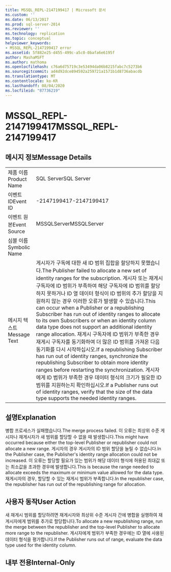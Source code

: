 ```yaml
---
title: MSSQL_REPL-2147199417 | Microsoft 문서
ms.custom: ''
ms.date: 06/13/2017
ms.prod: sql-server-2014
ms.reviewer: ''
ms.technology: replication
ms.topic: conceptual
helpviewer_keywords:
- MSSQL_REPL-2147199417 error
ms.assetid: 5f882e25-d455-499c-a5c0-0bafa6e6195f
author: MashaMSFT
ms.author: mathoma
ms.openlocfilehash: c76a6d75719c3e53494da06b8215fabc7c5273b6
ms.sourcegitcommit: ad4d92dce894592a259721a1571b1d8736abacdb
ms.translationtype: MT
ms.contentlocale: ko-KR
ms.lasthandoff: 08/04/2020
ms.locfileid: "87736219"
---
```

# <a name="mssql_repl-2147199417"></a><span data-ttu-id="72f13-102">MSSQL_REPL-2147199417</span><span class="sxs-lookup"><span data-stu-id="72f13-102">MSSQL_REPL-2147199417</span></span>
    
## <a name="message-details"></a><span data-ttu-id="72f13-103">메시지 정보</span><span class="sxs-lookup"><span data-stu-id="72f13-103">Message Details</span></span>  
  
|||  
|-|-|  
|<span data-ttu-id="72f13-104">제품 이름</span><span class="sxs-lookup"><span data-stu-id="72f13-104">Product Name</span></span>|<span data-ttu-id="72f13-105">SQL Server</span><span class="sxs-lookup"><span data-stu-id="72f13-105">SQL Server</span></span>|  
|<span data-ttu-id="72f13-106">이벤트 ID</span><span class="sxs-lookup"><span data-stu-id="72f13-106">Event ID</span></span>|<span data-ttu-id="72f13-107">-2147199417</span><span class="sxs-lookup"><span data-stu-id="72f13-107">-2147199417</span></span>|  
|<span data-ttu-id="72f13-108">이벤트 원본</span><span class="sxs-lookup"><span data-stu-id="72f13-108">Event Source</span></span>|<span data-ttu-id="72f13-109">MSSQLServer</span><span class="sxs-lookup"><span data-stu-id="72f13-109">MSSQLServer</span></span>|  
|<span data-ttu-id="72f13-110">심볼 이름</span><span class="sxs-lookup"><span data-stu-id="72f13-110">Symbolic Name</span></span>||  
|<span data-ttu-id="72f13-111">메시지 텍스트</span><span class="sxs-lookup"><span data-stu-id="72f13-111">Message Text</span></span>|<span data-ttu-id="72f13-112">게시자가 구독에 대한 새 ID 범위 집합을 할당하지 못했습니다.</span><span class="sxs-lookup"><span data-stu-id="72f13-112">The Publisher failed to allocate a new set of identity ranges for the subscription.</span></span> <span data-ttu-id="72f13-113">게시자 또는 재게시 구독자에 ID 범위가 부족하여 해당 구독자에 ID 범위를 할당하지 못하거나 ID 열 데이터 형식이 ID 범위의 추가 할당을 지원하지 않는 경우 이러한 오류가 발생할 수 있습니다.</span><span class="sxs-lookup"><span data-stu-id="72f13-113">This can occur when a Publisher or a republishing Subscriber has run out of identity ranges to allocate to its own Subscribers or when an identity column data type does not support an additional identity range allocation.</span></span> <span data-ttu-id="72f13-114">재게시 구독자에 ID 범위가 부족한 경우 재게시 구독자를 동기화하여 더 많은 ID 범위를 가져온 다음 동기화를 다시 시작하십시오.</span><span class="sxs-lookup"><span data-stu-id="72f13-114">If a republishing Subscriber has run out of identity ranges, synchronize the republishing Subscriber to obtain more identity ranges before restarting the synchronization.</span></span> <span data-ttu-id="72f13-115">게시자에게 ID 범위가 부족한 경우 데이터 형식의 크기가 필요한 ID 범위를 지원하는지 확인하십시오.</span><span class="sxs-lookup"><span data-stu-id="72f13-115">If a Publisher runs out of identity ranges, verify that the size of the data type supports the needed identity ranges.</span></span>|  
  
## <a name="explanation"></a><span data-ttu-id="72f13-116">설명</span><span class="sxs-lookup"><span data-stu-id="72f13-116">Explanation</span></span>  
 <span data-ttu-id="72f13-117">병합 프로세스가 실패했습니다.</span><span class="sxs-lookup"><span data-stu-id="72f13-117">The merge process failed.</span></span> <span data-ttu-id="72f13-118">이 오류는 최상위 수준 게시자나 재게시자가 새 범위를 할당할 수 없을 때 발생합니다.</span><span class="sxs-lookup"><span data-stu-id="72f13-118">This might have occurred because either the top-level Publisher or republisher could not allocate a new range.</span></span> <span data-ttu-id="72f13-119">게시자의 경우 게시자의 ID 범위 할당을 늘릴 수 없습니다.</span><span class="sxs-lookup"><span data-stu-id="72f13-119">In the Publisher case, the Publisher's identity range allocation could not be increased.</span></span> <span data-ttu-id="72f13-120">이 오류는 할당할 필요가 있는 범위가 해당 데이터 형식에 허용된 최대값 또는 최소값을 초과한 경우에 발생합니다.</span><span class="sxs-lookup"><span data-stu-id="72f13-120">This is because the range needed to allocate exceeds the maximum or minimum value allowed for the data type.</span></span> <span data-ttu-id="72f13-121">재게시자의 경우, 할당할 수 있는 재게시 범위가 부족합니다.</span><span class="sxs-lookup"><span data-stu-id="72f13-121">In the republisher case, the republisher has run out of the republishing range for allocation.</span></span>  
  
## <a name="user-action"></a><span data-ttu-id="72f13-122">사용자 동작</span><span class="sxs-lookup"><span data-stu-id="72f13-122">User Action</span></span>  
 <span data-ttu-id="72f13-123">새 재게시 범위를 할당하려면 재게시자와 최상위 수준 게시자 간에 병합을 실행하여 재게시자에게 범위를 추가로 할당합니다.</span><span class="sxs-lookup"><span data-stu-id="72f13-123">To allocate a new republishing range, run the merge between the republisher and the top-level Publisher to allocate more range to the republisher.</span></span> <span data-ttu-id="72f13-124">게시자에게 범위가 부족한 경우에는 ID 열에 사용된 데이터 형식을 평가합니다.</span><span class="sxs-lookup"><span data-stu-id="72f13-124">If the Publisher runs out of range, evaluate the data type used for the identity column.</span></span>  
  
## <a name="internal-only"></a><span data-ttu-id="72f13-125">내부 전용</span><span class="sxs-lookup"><span data-stu-id="72f13-125">Internal-Only</span></span>  
  
